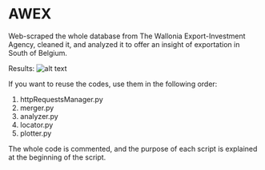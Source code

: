 # AWEX
Web-scraped the whole database from The Wallonia Export-Investment Agency, cleaned it, and analyzed it to offer an insight of exportation in South of Belgium.

Results:
![alt text](https://github.com/pcrucifix/test/blob/master/Results.PNG "Logo Title Text 1")

If you want to reuse the codes, use them in the following order:

1. httpRequestsManager.py
2. merger.py
3. analyzer.py
4. locator.py
5. plotter.py

The whole code is commented, and the purpose of each script is explained at the beginning of the script.
